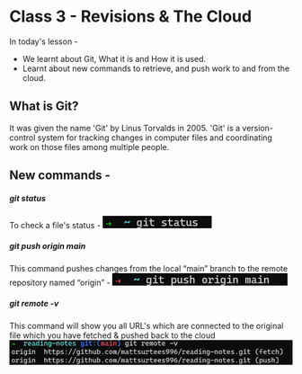 # Class 3 - Revisions & The Cloud

In today's lesson - 
 - We learnt about Git, What it is and How it is used.
 - Learnt about new commands to retrieve, and push work to and from the cloud.
 
## What is Git?
 
 It was given the name 'Git' by Linus Torvalds in 2005. 'Git' is a version-control system for tracking changes in computer files and coordinating work on those files among multiple people.

## New commands -

##### git status
To check a file's status - ![git-status-command.png](https://github.com/mattsurtees996/reading-notes/blob/959e62c56fa35eaa812783190b919c3cb3f43eaa/git-status-command.png)

##### git push origin main
This command pushes changes from the local “main” branch to the remote repository named “origin” -  ![git-push-main-origin.png](https://github.com/mattsurtees996/reading-notes/blob/bc90b891d83013cef116128f2dbcddffbcb2e0af/git-push-origin-main.png)

##### git remote -v
This command will show you all URL's which are connected to the original file which you have fetched & pushed back to the cloud ![git-remote-v.png](https://github.com/mattsurtees996/reading-notes/blob/ff28be275238d16b5199717e0d34b1eed1accc2f/git-remote-v.png)
